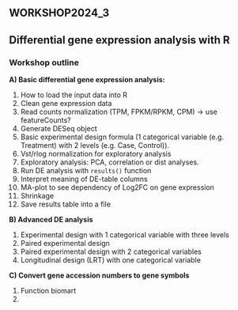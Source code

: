 ## WORKSHOP2024_3

## Differential gene expression analysis with R

### Workshop outline

**A) Basic differential gene expression analysis:**

1. How to load the input data into R
2. Clean gene expression data
3. Read counts normalization (TPM, FPKM/RPKM, CPM) -> use featureCounts?
4. Generate DESeq object
5. Basic experimental design formula (1 categorical variable (e.g. Treatment) with 2 levels (e.g. Case, Control)).
6. Vst/rlog normalization for exploratory analysis
7. Exploratory analysis: PCA, correlation or dist analyses.
8. Run DE analysis with `results()` function
9. Interpret meaning of DE-table columns
10. MA-plot to see dependency of Log2FC on gene expression
11. Shrinkage
12. Save results table into a file

**B) Advanced DE analysis**

1. Experimental design with 1 categorical variable with three levels
2. Paired experimental design
3. Paired experimental design with 2 categorical variables
4. Longitudinal design (LRT) with one categorical variable

**C) Convert gene accession numbers to gene symbols**

1. Function biomart
2. 


